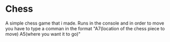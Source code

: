 # Chess
A simple chess game that i made. Runs in the console and in order to move you have to type a comman in the format "A7(location of the chess piece to move) A5(where you want it to go)"
